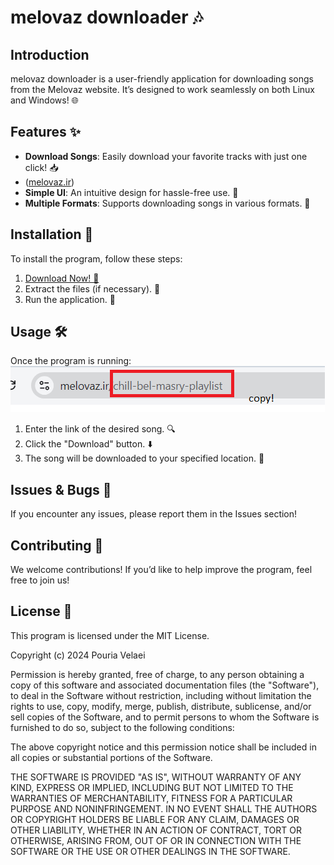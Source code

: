 # melovaz downloader 🎶

## Introduction
melovaz downloader is a user-friendly application for downloading songs from the Melovaz website. It’s designed to work seamlessly on both Linux and Windows! 🌐 

## Features ✨
- **Download Songs**: Easily download your favorite tracks with just one click! 📥
- (<a href="https://melovaz.ir" >melovaz.ir</a>)
- **Simple UI**: An intuitive design for hassle-free use. 🎨
- **Multiple Formats**: Supports downloading songs in various formats. 🎵

## Installation 🔧
To install the program, follow these steps:
1. <a href="https://github.com/pouriavelaei/Melovaz-downloader/releases/tag/1.0">Download Now! 🔗</a>
2. Extract the files (if necessary). 📂
3. Run the application. 🚀

## Usage 🛠️
Once the program is running:<br>
![App Screenshot](https://github.com/pouriavelaei/Melovaz-downloader/raw/main/melovaz/Untitled.png)
1. Enter the link of the desired song. 🔍
2. Click the "Download" button. ⬇️
3. The song will be downloaded to your specified location. 📁

## Issues & Bugs 🐞
If you encounter any issues, please report them in the Issues section!

## Contributing 🤝
We welcome contributions! If you’d like to help improve the program, feel free to join us! 

## License 📜
This program is licensed under the MIT License.

Copyright (c) 2024 Pouria Velaei

Permission is hereby granted, free of charge, to any person obtaining a copy of this software and associated documentation files (the "Software"), to deal in the Software without restriction, including without limitation the rights to use, copy, modify, merge, publish, distribute, sublicense, and/or sell copies of the Software, and to permit persons to whom the Software is furnished to do so, subject to the following conditions:

The above copyright notice and this permission notice shall be included in all copies or substantial portions of the Software.

THE SOFTWARE IS PROVIDED "AS IS", WITHOUT WARRANTY OF ANY KIND, EXPRESS OR IMPLIED, INCLUDING BUT NOT LIMITED TO THE WARRANTIES OF MERCHANTABILITY, FITNESS FOR A PARTICULAR PURPOSE AND NONINFRINGEMENT. IN NO EVENT SHALL THE AUTHORS OR COPYRIGHT HOLDERS BE LIABLE FOR ANY CLAIM, DAMAGES OR OTHER LIABILITY, WHETHER IN AN ACTION OF CONTRACT, TORT OR OTHERWISE, ARISING FROM, OUT OF OR IN CONNECTION WITH THE SOFTWARE OR THE USE OR OTHER DEALINGS IN THE SOFTWARE.
